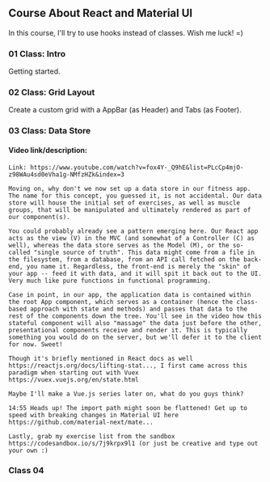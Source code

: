 ## Course About React and Material UI
In this course, I'll try to use hooks instead of classes. Wish me luck! =)

### 01 Class: Intro
Getting started.

### 02 Class: Grid Layout
Create a custom grid with a AppBar (as Header) and Tabs (as Footer).

### 03 Class: Data Store


#### Video link/description:
    Link: https://www.youtube.com/watch?v=fox4Y-_Q9hE&list=PLcCp4mjO-z98WAu4sd0eVha1g-NMfzHZk&index=3

    Moving on, why don't we now set up a data store in our fitness app. The name for this concept, you guessed it, is not accidental. Our data store will house the initial set of exercises, as well as muscle groups, that will be manipulated and ultimately rendered as part of our component(s).

    You could probably already see a pattern emerging here. Our React app acts as the view (V) in the MVC (and somewhat of a Controller (C) as well), whereas the data store serves as the Model (M), or the so-called "single source of truth". This data might come from a file in the filesystem, from a database, from an API call fetched on the back-end, you name it. Regardless, the front-end is merely the "skin" of your app -- feed it with data, and it will spit it back out to the UI. Very much like pure functions in functional programming.

    Case in point, in our app, the application data is contained within the root App component, which serves as a container (hence the class-based approach with state and methods) and passes that data to the rest of the components down the tree. You'll see in the video how this stateful component will also "massage" the data just before the other, presentational components receive and render it. This is typically something you would do on the server, but we'll defer it to the client for now. Sweet!

    Though it's briefly mentioned in React docs as well https://reactjs.org/docs/lifting-stat..., I first came across this paradigm when starting out with Vuex https://vuex.vuejs.org/en/state.html

    Maybe I'll make a Vue.js series later on, what do you guys think?

    14:55 Heads up! The import path might soon be flattened! Get up to speed with breaking changes in Material UI here https://github.com/material-next/mate...

    Lastly, grab my exercise list from the sandbox https://codesandbox.io/s/7j9krpx9l1 (or just be creative and type out your own :)

### Class 04